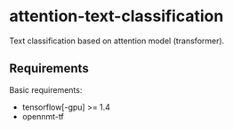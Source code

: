 # attention-text-classification
Text classification based on attention model (transformer).


## Requirements

Basic requirements:
- tensorflow[-gpu] >= 1.4
- opennmt-tf